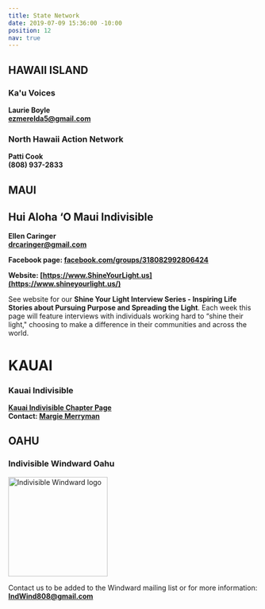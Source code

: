 ```yaml
---
title: State Network
date: 2019-07-09 15:36:00 -10:00
position: 12
nav: true
---
```


## **HAWAII ISLAND**

### **Ka'u Voices**

**Laurie Boyle**<br />
**[ezmerelda5@gmail.com](mailto:ezmeralda5@gmail.com)**

### **North Hawaii Action Network**

**Patti Cook**<br />
**(808) 937-2833**

## **MAUI**

## **Hui Aloha ‘O Maui Indivisible**

**Ellen Caringer**<br /> **[drcaringer@gmail.com](mailto:ezmeralda5@gmail.com)**

**Facebook page: [facebook.com/groups/318082992806424](https://www.facebook.com/groups/318082992806424)**

**Website: [https://www.ShineYourLight.us](https://www.shineyourlight.us/)**

See website for our **Shine Your Light Interview Series - Inspiring Life Stories about Pursuing Purpose and Spreading the Light**. Each week this page will feature interviews with individuals working hard to “shine their light," choosing to make a difference in their communities and across the world.

# **KAUAI**

### **Kauai Indivisible**

**[Kauai Indivisible Chapter Page](/chapters/kauai)**  
**Contact: [Margie Merryman](mailto:indivisiblekauai1@gmail.com)**

## **OAHU**

### **Indivisible Windward Oahu**

<img src="/uploads/2019-Ind-Wind.jpg" alt="Indivisible Windward logo" width="200px" />

Contact us to be added to the Windward mailing list or for more information: **[IndWind808@gmail.com](mailto:IndWind808@gmail.com)**
